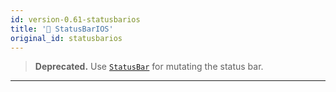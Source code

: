 ```yaml
---
id: version-0.61-statusbarios
title: '🚧 StatusBarIOS'
original_id: statusbarios
---
```


> **Deprecated.** Use [`StatusBar`](statusbar.md) for mutating the status bar.

---
